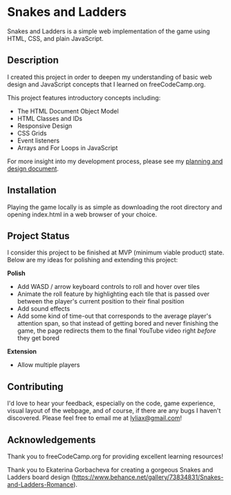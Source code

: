 # Snakes and Ladders

Snakes and Ladders is a simple web implementation of the game using HTML, CSS, and plain JavaScript.

## Description

I created this project in order to deepen my understanding of basic web design and JavaScript concepts that I learned on freeCodeCamp.org.

This project features introductory concepts including: 

* The HTML Document Object Model
* HTML Classes and IDs
* Responsive Design
* CSS Grids
* Event listeners
* Arrays and For Loops in JavaScript

For more insight into my development process, please see my [planning and design document](https://docs.google.com/document/d/1b6ah2m10sdaBB046bRS3y5pUcEJPtMZskGk-wxH7XWg/edit?usp=sharing).

## Installation

Playing the game locally is as simple as downloading the root directory and opening index.html in a web browser of your choice.

## Project Status

I consider this project to be finished at MVP (minimum viable product) state. Below are my ideas for polishing and extending this project:

**Polish**

* Add WASD / arrow keyboard controls to roll and hover over tiles
* Animate the roll feature by highlighting each tile that is passed over between the player's current position to their final position
* Add sound effects
* Add some kind of time-out that corresponds to the average player's attention span, so that instead of getting bored and never finishing the game, the page redirects them to the final YouTube video right *before* they get bored

**Extension**

* Allow multiple players

## Contributing

I'd love to hear your feedback, especially on the code, game experience, visual layout of the webpage, and of course, if there are any bugs I haven't discovered. Please feel free to email me at lyliax@gmail.com!

## Acknowledgements

Thank you to freeCodeCamp.org for providing excellent learning resources!

Thank you to Ekaterina Gorbacheva for creating a gorgeous Snakes and Ladders board design (https://www.behance.net/gallery/73834831/Snakes-and-Ladders-Romance).
